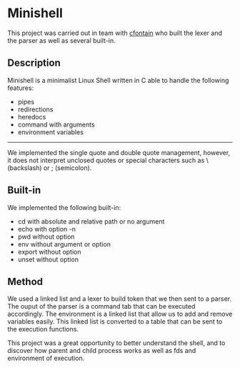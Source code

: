 # Minishell
This project was carried out in team with [cfontain](https://github.com/clfontain) who built the lexer and the parser as well as several built-in.
## Description
Minishell is a minimalist Linux Shell written in C able to handle the following features:
- pipes
- redirections
- heredocs
- command with arguments
- environment variables
---
We implemented the single quote and double quote management, however, it does not interpret unclosed quotes or special characters such as \ (backslash) or ; (semicolon).
## Built-in
We implemented the following built-in:
- cd with absolute and relative path or no argument
- echo with option -n
- pwd without option
- env without argument or option
- export without option
- unset without option

## Method
We used a linked list and a lexer to build token that we then sent to a parser. The ouput of the parser is a command tab that can be executed accordingly.
The environment is a linked list that allow us to add and remove variables easily. This linked list is converted to a table that can be sent to the execution functions.

This project was a great opportunity to better understand the shell, and to discover how parent and child process works as well as fds and environment of execution.

